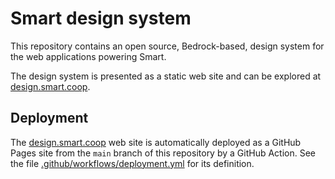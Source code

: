 # Smart design system

This repository contains an open source, Bedrock-based, design system for the
web applications powering Smart.

The design system is presented as a static web site and can be explored at
[design.smart.coop](https://design.smart.coop).


## Deployment

The [design.smart.coop](https://design.smart.coop) web site is automatically
deployed as a GitHub Pages site from the `main` branch of this repository by a
GitHub Action. See the file
[.github/workflows/deployment.yml](https://github.com/smartcoop/design/blob/main/.github/workflows/deployment.yml)
for its definition.
